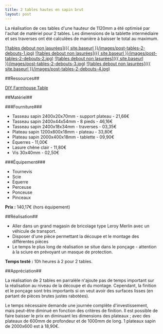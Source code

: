 ```yaml
---
title: 2 tables hautes en sapin brut
layout: post
---
```


La réalisation de ces tables d'une hauteur de 1120mm a été optimisé par l'achat de matériel pour 2 tables. Les dimensions de la tablette intermédiaire et ses traverses ont été calculées de manière à baisser le total au maximum.

[![tables debout non lasurées]({{ site.baseurl }}/images/post-tables-2-debouts-1.jpg)](/images/post-tables-2-debouts-1.jpg)
[![tables debout non lasurées]({{ site.baseurl }}/images/post-tables-2-debouts-2.jpg)](/images/post-tables-2-debouts-2.jpg)
[![tables debout non lasurées]({{ site.baseurl }}/images/post-tables-2-debouts-3.jpg)](/images/post-tables-2-debouts-3.jpg)
[![tables debout non lasurées]({{ site.baseurl }}/images/post-tables-2-debouts-4.jpg)](/images/post-tables-2-debouts-4.jpg)

##Ressources##

[DIY Farmhouse Table](http://www.attemptsatdomestication.com/diy-farmhouse-table/)

##Matériel##

###Fourniture###
 * Tasseau sapin 2400x20x70mm 	- support plateau - 21,66€
 * Tasseau sapin 2400x44x54mm 	- 8 pieds		  - 46,16€	
 * Tasseau sapin 2400x18x34mm 	- traverses		  - 03,35€
 * Plateau sapin 1200x800x18mm 	- plateau		  - 33,80€
 * Plateau sapin 2000x400x18mm	- tablette		  - 09,90€
 * Équerres 									  - 11,00€
 * Lasure chêne clair 							  - 11,80€
 * Vis 30x40mm		 							  - 02,50€

###Équipement###
 * Tournevis
 * Scie
 * Équerre
 * Perceuse
 * Ponceuse
 * Pinceaux

 **Prix :** 140,17€ (hors équipement) 

##Réalisation##

 * Aller dans un grand magasin de bricolage type Leroy Merlin avec un véhicule de transport.
 * Disposer d'une pièce permettant la découpe et le montage des différentes pièces
 * Le temps le plus long de réalisation se situe dans le ponçage - attention à la sciure en prévoyant un masque de protection.

 **Temps testé :** 10h heures à 2 pour 2 tables.

##Appréciation##

La réalisation de 2 tables en parralèle n'ajoute pas de temps important sur la réalisation au niveau de la découpe et du montage. Cependant, la finition et le ponçage sont très importants si on veut avoir des surfaces lisses (en partant de pièces brutes justes rabotées).

Le temps nécessaire demande une journée complète d'investissement, mais peut-être diminué en fonction des critères de finition. Il est possible de faire baisser le prix en diminuant les dimensions des plateaux ; avec des plateaux de 600mm de profondeur et de 1000mm de long. 1 plateaux sapin de 2000x600 est à 18,90€. 

